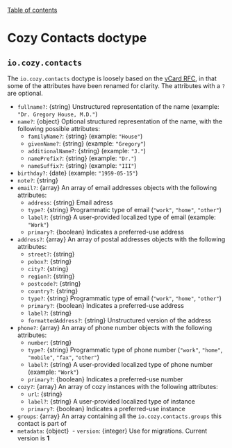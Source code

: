 [Table of contents](README.md#table-of-contents)

# Cozy Contacts doctype

## `io.cozy.contacts`

The `io.cozy.contacts` doctype is loosely based on the [vCard RFC](https://tools.ietf.org/html/rfc6350), in that some of the attributes have been renamed for clarity. The attributes with a `?` are optional.

- `fullname?`: {string} Unstructured representation of the name (example: `"Dr. Gregory House, M.D."`)
- `name?`: {object} Optional structured representation of the name, with the following possible attributes:
  - `familyName?`: {string} (example: `"House"`)
  - `givenName?`: {string} (example: `"Gregory"`)
  - `additionalName?`: {string} (example: `"J."`)
  - `namePrefix?`: {string} (example: `"Dr."`)
  - `nameSuffix?`: {string} (example: `"III"`)
- `birthday?`: {date} (example: `"1959-05-15"`)
- `note?`: {string}
- `email?`: {array} An array of email addresses objects with the following attributes:
  - `address`: {string} Email adress
  - `type?`: {string} Programmatic type of email (`"work"`, `"home"`, `"other"`)
  - `label?`: {string} A user-provided localized type of email (example: `"Work"`)
  - `primary?`: {boolean} Indicates a preferred-use address
- `address?`: {array} An array of postal addresses objects with the following attributes:
  - `street?`: {string}
  - `pobox?`: {string}
  - `city?`: {string}
  - `region?`: {string}
  - `postcode?`: {string}
  - `country?`: {string}
  - `type?`: {string} Programmatic type of email (`"work"`, `"home"`, `"other"`)
  - `primary?`: {boolean} Indicates a preferred-use address
  - `label?`: {string}
  - `formattedAddress?`: {string} Unstructured version of the address
- `phone?`: {array} An array of phone number objects with the following attributes:
  - `number`: {string}
  - `type?`: {string} Programmatic type of phone number (`"work"`, `"home"`, `"mobile"`, `"fax"`, `"other"`)
  - `label?`: {string} A user-provided localized type of phone number (example: `"Work"`)
  - `primary?`: {boolean} Indicates a preferred-use number
- `cozy?`: {array} An array of cozy instances with the following attributes:
  - `url`: {string}
  - `label?`: {string} A user-provided localized type of instance
  - `primary?`: {boolean} Indicates a preferred-use instance
- `groups`: {array} An array containing all the `io.cozy.contacts.groups` this contact is part of
- `metadata`: {object}
  - `version`: {integer} Use for migrations. Current version is **1**
